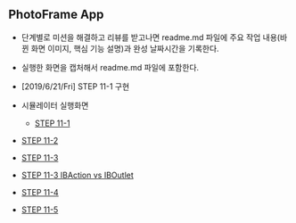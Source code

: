 ## PhotoFrame App

- 단계별로 미션을 해결하고 리뷰를 받고나면 readme.md 파일에 주요 작업 내용(바뀐 화면 이미지, 핵심 기능 설명)과 완성 날짜시간을 기록한다.
- 실행한 화면을 캡처해서 readme.md 파일에 포함한다.
- [2019/6/21/Fri] STEP 11-1 구현
- 시뮬레이터 실행화면 

  - [STEP 11-1](./STEP_11-1.md)
 - [STEP 11-2](./STEP_11-2.md)
 - [STEP 11-3](./STEP_11-3.md)
 - [STEP 11-3 IBAction vs IBOutlet](./STEP_11-3-2.md)
 - [STEP 11-4](./STEP_11-4.md)
 - [STEP 11-5](./STEP_11-5.md)
 


